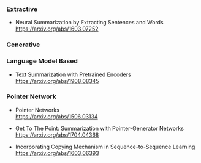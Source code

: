 ### Extractive
- Neural Summarization by Extracting Sentences and Words  
https://arxiv.org/abs/1603.07252 
  
### Generative

### Language Model Based
- Text Summarization with Pretrained Encoders  
https://arxiv.org/abs/1908.08345  

### Pointer Network
- Pointer Networks  
https://arxiv.org/abs/1506.03134  
  
- Get To The Point: Summarization with Pointer-Generator Networks  
https://arxiv.org/abs/1704.04368  
  
- Incorporating Copying Mechanism in Sequence-to-Sequence Learning   
https://arxiv.org/abs/1603.06393  
